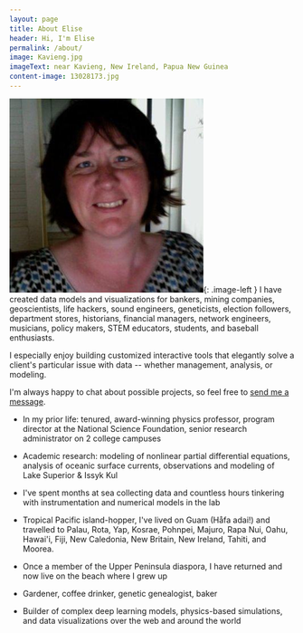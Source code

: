 ```yaml
---
layout: page
title: About Elise
header: Hi, I'm Elise
permalink: /about/
image: Kavieng.jpg
imageText: near Kavieng, New Ireland, Papua New Guinea
content-image: 13028173.jpg
---
```


  [![Elise](/images/13028173.jpg)](){: .image-left } I have created data models and visualizations for bankers, mining companies, geoscientists, life hackers, sound engineers, geneticists, election followers, department stores, historians, financial managers, network engineers, musicians, policy makers, STEM educators, students, and baseball enthusiasts.


I especially enjoy building customized interactive tools that elegantly solve a client's particular issue with data -- whether management, analysis, or modeling.

I'm always happy to chat about possible projects, so feel free to <a href="mailto:elise.ralph@gmail.com?subject=I%20saw%20your%20webpage%20and%20..."> <span class = redTreeChar>send me a message</span></a>.


 - In my prior life: tenured, award-winning physics professor, program director at the National Science Foundation, senior research administrator on 2 college campuses
 
 - Academic research: modeling of nonlinear partial differential equations, analysis of oceanic surface currents, observations and modeling of Lake Superior & Issyk Kul
 
 - I've spent months at sea collecting data and countless hours tinkering with instrumentation and numerical models in the lab 

- Tropical Pacific island-hopper, I've lived on Guam (Håfa adai!) and travelled to Palau, Rota, Yap, Kosrae, Pohnpei, Majuro,  Rapa Nui, Oahu, Hawai'i, Fiji, New Caledonia, New Britain, New Ireland, Tahiti, and Moorea.

- Once a member of the Upper Peninsula diaspora, I have returned and now live on the beach where I grew up

- Gardener, coffee drinker, genetic genealogist, baker

- Builder of complex deep learning models, physics-based simulations, and data visualizations over the web and around the world
